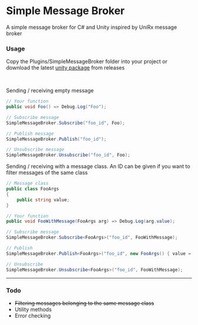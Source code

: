 # Simple Message Broker

A simple message broker for C# and Unity inspired by UniRx message broker

### Usage
Copy the Plugins/SimpleMessageBroker folder into your project or download the latest [unity package](https://github.com/ahmkam/unity-simple-message-broker/releases/download/1.0/UnitySimpleMessageBroker-v1.0.unitypackage) from releases

<br />

Sending / receiving empty message
```csharp
// Your function
public void Foo() => Debug.Log("Foo");

// Subscribe message
SimpleMessageBroker.Subscribe("foo_id", Foo);

// Publish message
SimpleMessageBroker.Publish("foo_id");

// Unsubscribe message
SimpleMessageBroker.Unsubscribe("foo_id", Foo);
```

Sending / receiving with a message class. An ID can be given if you want to filter messages of the same class

```csharp
// Message class
public class FooArgs
{
    public string value;
}

// Your function
public void FooWithMessage(FooArgs arg) => Debug.Log(arg.value);

// Subscribe message
SimpleMessageBroker.Subscribe<FooArgs>("foo_id", FooWithMessage);

// Publish
SimpleMessageBroker.Publish<FooArgs>("foo_id", new FooArgs() { value = "hello world" });

// Unsubscribe
SimpleMessageBroker.Unsubscribe<FooArgs>("foo_id", FooWithMessage);
```

-------------
### Todo
- ~~Filtering messages belonging to the same message class~~
- Utility methods
- Error checking